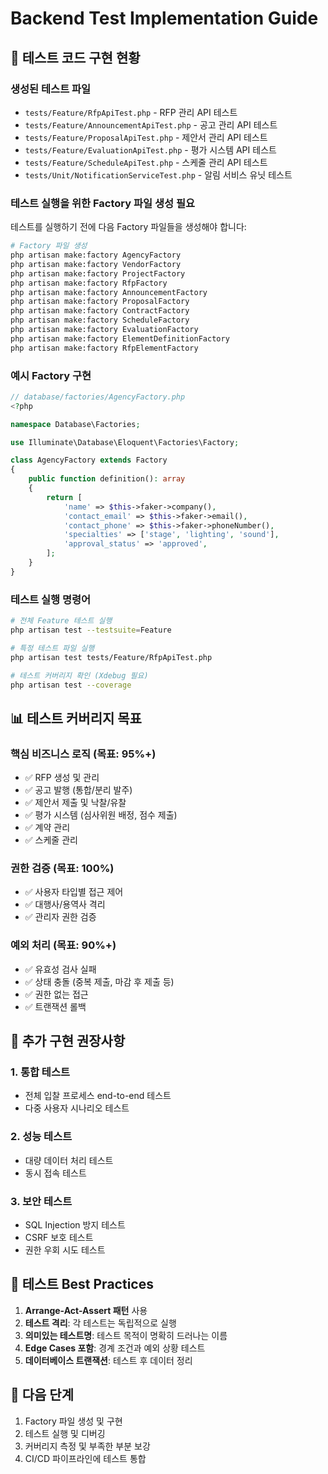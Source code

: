 # Backend Test Implementation Guide

## 🧪 테스트 코드 구현 현황

### 생성된 테스트 파일
- `tests/Feature/RfpApiTest.php` - RFP 관리 API 테스트
- `tests/Feature/AnnouncementApiTest.php` - 공고 관리 API 테스트
- `tests/Feature/ProposalApiTest.php` - 제안서 관리 API 테스트
- `tests/Feature/EvaluationApiTest.php` - 평가 시스템 API 테스트
- `tests/Feature/ScheduleApiTest.php` - 스케줄 관리 API 테스트
- `tests/Unit/NotificationServiceTest.php` - 알림 서비스 유닛 테스트

### 테스트 실행을 위한 Factory 파일 생성 필요

테스트를 실행하기 전에 다음 Factory 파일들을 생성해야 합니다:

```bash
# Factory 파일 생성
php artisan make:factory AgencyFactory
php artisan make:factory VendorFactory
php artisan make:factory ProjectFactory
php artisan make:factory RfpFactory
php artisan make:factory AnnouncementFactory
php artisan make:factory ProposalFactory
php artisan make:factory ContractFactory
php artisan make:factory ScheduleFactory
php artisan make:factory EvaluationFactory
php artisan make:factory ElementDefinitionFactory
php artisan make:factory RfpElementFactory
```

### 예시 Factory 구현

```php
// database/factories/AgencyFactory.php
<?php

namespace Database\Factories;

use Illuminate\Database\Eloquent\Factories\Factory;

class AgencyFactory extends Factory
{
    public function definition(): array
    {
        return [
            'name' => $this->faker->company(),
            'contact_email' => $this->faker->email(),
            'contact_phone' => $this->faker->phoneNumber(),
            'specialties' => ['stage', 'lighting', 'sound'],
            'approval_status' => 'approved',
        ];
    }
}
```

### 테스트 실행 명령어

```bash
# 전체 Feature 테스트 실행
php artisan test --testsuite=Feature

# 특정 테스트 파일 실행
php artisan test tests/Feature/RfpApiTest.php

# 테스트 커버리지 확인 (Xdebug 필요)
php artisan test --coverage
```

## 📊 테스트 커버리지 목표

### 핵심 비즈니스 로직 (목표: 95%+)
- ✅ RFP 생성 및 관리
- ✅ 공고 발행 (통합/분리 발주)
- ✅ 제안서 제출 및 낙찰/유찰
- ✅ 평가 시스템 (심사위원 배정, 점수 제출)
- ✅ 계약 관리
- ✅ 스케줄 관리

### 권한 검증 (목표: 100%)
- ✅ 사용자 타입별 접근 제어
- ✅ 대행사/용역사 격리
- ✅ 관리자 권한 검증

### 예외 처리 (목표: 90%+)
- ✅ 유효성 검사 실패
- ✅ 상태 충돌 (중복 제출, 마감 후 제출 등)
- ✅ 권한 없는 접근
- ✅ 트랜잭션 롤백

## 🔧 추가 구현 권장사항

### 1. 통합 테스트
- 전체 입찰 프로세스 end-to-end 테스트
- 다중 사용자 시나리오 테스트

### 2. 성능 테스트
- 대량 데이터 처리 테스트
- 동시 접속 테스트

### 3. 보안 테스트
- SQL Injection 방지 테스트
- CSRF 보호 테스트
- 권한 우회 시도 테스트

## 📝 테스트 Best Practices

1. **Arrange-Act-Assert 패턴** 사용
2. **테스트 격리**: 각 테스트는 독립적으로 실행
3. **의미있는 테스트명**: 테스트 목적이 명확히 드러나는 이름
4. **Edge Cases 포함**: 경계 조건과 예외 상황 테스트
5. **데이터베이스 트랜잭션**: 테스트 후 데이터 정리

## 🚀 다음 단계

1. Factory 파일 생성 및 구현
2. 테스트 실행 및 디버깅
3. 커버리지 측정 및 부족한 부분 보강
4. CI/CD 파이프라인에 테스트 통합 